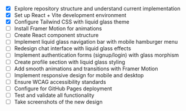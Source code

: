 - [x] Explore repository structure and understand current implementation
- [x] Set up React + Vite development environment
- [x] Configure Tailwind CSS with liquid glass theme
- [ ] Install Framer Motion for animations
- [ ] Create React component structure
- [ ] Implement liquid glass navigation bar with mobile hamburger menu
- [ ] Redesign chat interface with liquid glass effects
- [ ] Implement authentication forms (signup/login) with glass morphism
- [ ] Create profile section with liquid glass styling
- [ ] Add smooth animations and transitions with Framer Motion
- [ ] Implement responsive design for mobile and desktop
- [ ] Ensure WCAG accessibility standards
- [ ] Configure for GitHub Pages deployment
- [ ] Test and validate all functionality
- [ ] Take screenshots of the new design